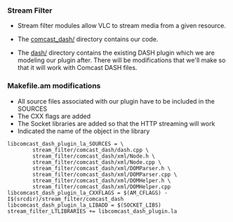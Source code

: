 ### Stream Filter

* Stream filter modules allow VLC to stream media from a given resource.
* The [comcast_dash/](https://github.com/Grade-A-Software/Comcast-DASH-VLC/tree/master/modules/stream_filter/comcast_dash) directory contains our code. 

* The [dash/](https://github.com/Grade-A-Software/Comcast-DASH-VLC/tree/master/modules/stream_filter/dash) directory contains the existing DASH plugin which we are modeling our plugin after. There will be modifications that we'll make so that it will work with Comcast DASH files.

### Makefile.am modifications

* All source files associated with our plugin have to be included in the SOURCES
* The CXX flags are added
* The Socket libraries are added so that the HTTP streaming will work
* Indicated the name of the object in the library

```
libcomcast_dash_plugin_la_SOURCES = \
        stream_filter/comcast_dash/dash.cpp \
        stream_filter/comcast_dash/xml/Node.h \
        stream_filter/comcast_dash/xml/Node.cpp \
        stream_filter/comcast_dash/xml/DOMParser.h \
        stream_filter/comcast_dash/xml/DOMParser.cpp \
        stream_filter/comcast_dash/xml/DOMHelper.h \
        stream_filter/comcast_dash/xml/DOMHelper.cpp
libcomcast_dash_plugin_la_CXXFLAGS = $(AM_CFLAGS) -I$(srcdir)/stream_filter/comcast_dash
libcomcast_dash_plugin_la_LIBADD = $(SOCKET_LIBS)
stream_filter_LTLIBRARIES += libcomcast_dash_plugin.la
```
